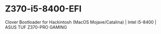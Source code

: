 # Z370-i5-8400-EFI
Clover Bootloader for Hackintosh (MacOS Mojave/Catalina) | Intel i5-8400 | ASUS TUF Z370-PRO GAMING
